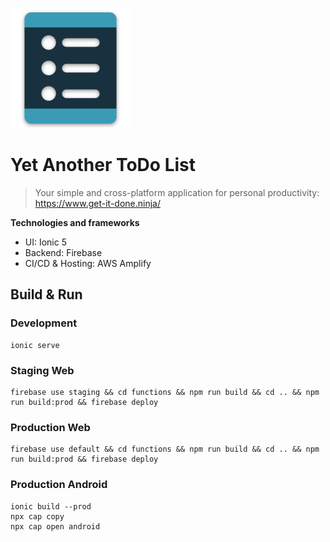 ![](src/assets/icons/android-chrome-192x192.png)
# Yet Another ToDo List
> Your simple and cross-platform application for personal productivity: https://www.get-it-done.ninja/

**Technologies and frameworks**
- UI: Ionic 5
- Backend: Firebase
- CI/CD & Hosting: AWS Amplify

## Build & Run
### Development
```
ionic serve
```
### Staging Web
```
firebase use staging && cd functions && npm run build && cd .. && npm run build:prod && firebase deploy
```
### Production Web
```
firebase use default && cd functions && npm run build && cd .. && npm run build:prod && firebase deploy
```
### Production Android
```
ionic build --prod
npx cap copy
npx cap open android
```
